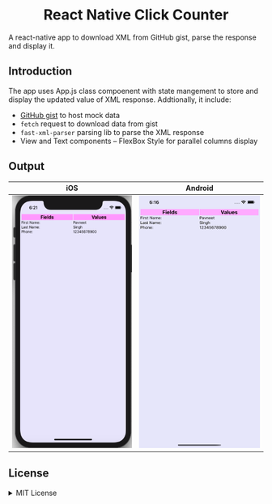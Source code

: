 <h1 align="center"> React Native Click Counter </h1>
A react-native app to download XML from GitHub gist, parse the response and display it. 


Introduction
------------
The app uses App.js class compoenent with state mangement to store and display the updated value of XML response. Addtionally, it include:

- [GitHub gist](https://gist.github.com/Pavneet-Sing/d0f3324f2cd3244a6ac8ffc5e8550102) to host mock data
- `fetch` request to download data from gist
- `fast-xml-parser` parsing lib to parse the XML response
- View and Text components
– FlexBox Style for parallel columns display


Output
---------
| iOS | Android |
|-------------------- | ------------------ |
| <img src="/screenshots/iOS_XML_view.png" width="250" height="500"/> | <img src="/screenshots/android_XML_view.png" width="250" height="500"/> |

License
-----------
<details>
<summary>MIT License</summary>

```
Copyright (c) 2020 Pavneet Singh

Permission is hereby granted, free of charge, to any person obtaining a copy
of this software and associated documentation files (the "Software"), to deal
in the Software without restriction, including without limitation the rights
to use, copy, modify, merge, publish, distribute, sublicense, and/or sell
copies of the Software, and to permit persons to whom the Software is
furnished to do so, subject to the following conditions:

The above copyright notice and this permission notice shall be included in all
copies or substantial portions of the Software.

THE SOFTWARE IS PROVIDED "AS IS", WITHOUT WARRANTY OF ANY KIND, EXPRESS OR
IMPLIED, INCLUDING BUT NOT LIMITED TO THE WARRANTIES OF MERCHANTABILITY,
FITNESS FOR A PARTICULAR PURPOSE AND NONINFRINGEMENT. IN NO EVENT SHALL THE
AUTHORS OR COPYRIGHT HOLDERS BE LIABLE FOR ANY CLAIM, DAMAGES OR OTHER
LIABILITY, WHETHER IN AN ACTION OF CONTRACT, TORT OR OTHERWISE, ARISING FROM,
OUT OF OR IN CONNECTION WITH THE SOFTWARE OR THE USE OR OTHER DEALINGS IN THE
SOFTWARE.
```
</details>